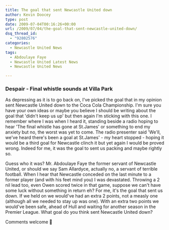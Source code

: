 ```yaml
---
title: The goal that sent Newcastle United down
author: Kevin Doocey
type: post
date: 2009-07-04T00:16:26+00:00
url: /2009/07/04/the-goal-that-sent-newcastle-united-down/
dsq_thread_id:
  - "92802576"
categories:
  - Newcastle United News
tags:
  - Abdoulaye Faye
  - Newcastle United Latest News
  - Newcastle United News

---
```

### Despair - Final whistle sounds at Villa Park

As depressing as it is to go back on, I've  picked the goal that in my opinion sent Newcastle United down to the Coca Cola Championship. I'm sure you have your own ideas or maybe you believe I should be writing about the goal that 'didn't keep us up' but then again I'm sticking with this one. I remember where I was when I heard it, standing beside a radio hoping to hear 'The final whistle has gone at St.James' or something to end my anxiety but no, the worst was yet to come. The radio presenter said 'We'll, we've heard there's been a goal at St.James' - my heart stopped - hoping it would be a third goal for Newcastle clinch it but yet again I would be proved wrong. Indeed for me, it was the goal to sent us packing and maybe rightly so.

Guess who it was? Mr. Abdoulaye Faye the former servant of Newcastle United, or should we say Sam Allardyce, actually no, a servant of terrible football. When I hear that Newcastle conceded on the last minute to a former player (and with his feet mind you) I was devastated. Throwing a 2 nil lead too, even Owen scored twice in that game, suppose we can't have some luck without something in return eh? For me, it's the goal that sent us down. If we held on we would've had an extra 2 points, not a measly one (although all we needed to stay up was one). With an extra two points we would've been safe, ahead of Hull and waiting for another season in the Premier League. What goal do you think sent Newcastle United down?

Comments welcome 🙂
